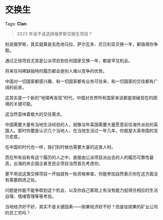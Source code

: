 # 交换生

Tags: **Clan**

> 2023 年该不该选择俄罗斯交换生项目？



别说俄罗斯，其实就算是去危地马拉、萨尔瓦多、尼日利亚交换一年，都值得你争取。

通过正规项目尤其是公派项目到任何国家交换一年，都是罕见机会。

将来任何稀缺独特的履历都会是别人难以竞争的优势。

中国对一切国家都感兴趣、和一切国家都有业务可往来、和一切国家的交往都有广阔的前景。

这其实是一个新的“地理再发现”时代，中国对世界所有国家来说都是突破现在的困境的关键可能。

这当然意味着极大的交往需求。

中国需要大量有当地生活经验的人，就像当年英国需要大量愿意前往海外派驻的英国人。那时你要是认识几个当地人、在当地生活过一年几年，你就是大英帝国的宝贝疙瘩。

在中国的时代也一样，我们到时候也需要大量的这类人材。

而在所有自称有这个履历的人之中，直接由公派项目派出去的人的履历可靠性最高，出海的央企国企甚至民企项目当然首先考虑你。

更不用说这类交换项目一开始就有一些资格审查，你能参加自然表示你在这方面没有需要顾虑之处。

问题是你能不能争取到这个机会，以及你自己客观上有没有能力挺得住相应的生活自理、情绪管理等等考验。

当地经济好不好，其实不是关键因素——刚果经济好不好？但是驻刚果的矿业公司的员工穷吗？




